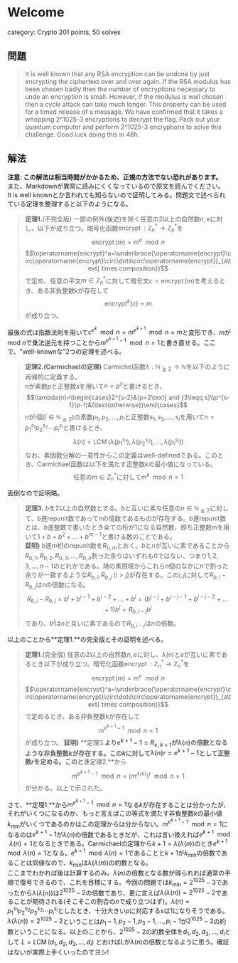 # Welcome
category: Crypto
201 points, 50 solves

## 問題
> It is well known that any RSA encryption can be undone by just encrypting the ciphertext over and over again.
> If the RSA modulus has been chosen badly then the number of encryptions necessary to undo an encryption is small.
> However, if the modulus is well chosen then a cycle attack can take much longer. This property can be used for a timed release of a message.
> We have confirmed that it takes a whopping 2^1025-3 encryptions to decrypt the flag.
Pack out your quantum computer and perform 2^1025-3 encryptions to solve this challenge. Good luck doing this in 48h.

## 解法
**注意: この解法は相当時間がかかるため、正規の方法でない恐れがあります。**  
また、Markdownが異常に読みにくくなっているので原文を読んでください。  
It is well knownとか言われても知らないので証明してみる。問題文で述べられている定理を整理すると以下のようになる。  

> **定理1.**(不完全版) 一部の例外(後述)を除く任意の$2$以上の自然数$n,e$に対し、以下が成り立つ。暗号化函数$\operatorname{encrypt}:\mathbb Z_n^*\to\mathbb Z_n^*$を
> $$\operatorname{encrypt}(m)=m^e\mod n$$
> $$\operatorname{encrypt}^a=\underbrace{\operatorname{encrypt}\circ\operatorname{encrypt}\circ\dots\circ\operatorname{encrypt}}_{a\text{ times composition}}$$
> で定め、任意の平文$m\in\mathbb Z_n^*$に対して暗号文$c=\operatorname{encrypt}(m)$を考えるとき、ある非負整数kが存在して
> $$\operatorname{encrypt}^k(c)=m$$
> が成り立つ。

最後の式は指数法則を用いて$c^{e^k}\mod n=m^{e^{k+1}}\mod n=m$と変形でき、$m$がmod $n$で乗法逆元を持つことから$m^{e^{k+1}-1}\mod n=1$と書き直せる。ここで、"well-knownな"2つの定理を述べる。

> **定理2.(Carmichaelの定理)** Carmichel函数$\lambda:\mathbb N_{\geqq2}\to\mathbb N$を以下のように再帰的に定義する。  
> $n$が素数$p$と正整数$s$を用いて$n=p^s$と書けるとき、
> $$\lambda(n)=\begin{cases}2^{s-2}&(p=2\text{ and }3\leqq s)\\p^{s-1}(p-1)&(\text{otherwise})\end{cases}$$
> $n$が$i$個($i\in\mathbb N_{\geqq2}$)の素数$p_1,p_2,\dots,p_i$と正整数$s_1,s_2,\dots,s_i$を用いて$n=p_1^{s_1}p_2^{s_2}\cdots p_i^{s_i}$と書けるとき、
> $$\lambda(n)=\operatorname{LCM}\Big(\lambda(p_1^{s_1}),\lambda(p_2^{s_2}),\dots,\lambda(p_i^{s_i})\Big)$$
> なお、素因数分解の一意性からこの定義はwell-definedである。このとき、Carmichael函数は以下を満たす正整数$k$の最小値になっている。
> $$\text{任意の}m\in Z_n^*\text{に対して}m^k\mod n=1$$

面倒なので証明略。

> **定理3.** $b$を$2$以上の自然数とする。$b$と互いに素な任意の$n\in\mathbb N_{\geqq2}$に対して、$b$進repunit数であって$n$の倍数であるものが存在する。$b$進repunit数とは、$b$進整数で書いたとき全ての桁が1になる自然数、即ち正整数mを用いて$1+b+b^2+\dots+b^{m-1}$と書ける数のことである。  
> **証明)** $b$進$m$桁のrepunit数を$R_{b,m}$とおく。$b$と$n$が互いに素であることから$R_{b,1},R_{b,2},R_{b,3},\dots,R_{b,n}$割った余りはいずれも$0$ではない、つまり$1,2,3,\dots,n-1$のどれかである。鳩の素原理からこれら$n$個のなかに$n$で割った余りが一致するような$R_{b,i},R_{b,j}\;(i>j)$が存在する。この$i,j$に対して$R_{b,i}-R_{b,j}$は$n$の倍数になる。
> $$R_{b,i}-R_{b,j}=b^i+b^{i-1}+b^{i-2}+\dots+b^j=(b^{i-j}+b^{i-j-1}+b^{i-j-2}+\dots+1)b^j=R_{b,i-j}b^j$$
> であり、$b^j$は$n$と互いに素であるので$R_{b,i-j}$は$n$の倍数。

以上のことから**定理1.**の完全版とその証明を述べる。

> **定理1.**(完全版) 任意の$2$以上の自然数$n,e$に対し、$\lambda(n)$と$e$が互いに素であるとき以下が成り立つ。暗号化函数$\operatorname{encrypt}:\mathbb Z_n^*\to\mathbb Z_n^*$を
> $$\operatorname{encrypt}(m)=m^e\mod n$$
> $$\operatorname{encrypt}^a=\underbrace{\operatorname{encrypt}\circ\operatorname{encrypt}\circ\dots\circ\operatorname{encrypt}}_{a\text{ times composition}}$$
> で定めるとき、ある非負整数kが存在して
> $$m^{e^{k+1}-1}\mod n=1$$
> が成り立つ。
> **証明)** **定理3.**より$e^{k+1}-1=R_{e,k+1}$が$\lambda(n)$の倍数となるような非負整数$k$が存在する。この$k$に対して$\lambda(n)r=e^{k+1}-1$として正整数$r$を定める。このとき**定理2.**から
> $$m^{e^{k+1}-1}\mod n=(m^{\lambda(n)})^r\mod n=1$$
> が分かる。以上で示された。

さて、**定理1.**から$m^{e^{k+1}-1}\mod n=1$なる$k$が存在することは分かったが、それがいくつになるのか、もっと言えばこの等式を満たす非負整数$k$の最小値$k_\min$がいくつであるのかはこの定理からは分からない。$m^{e^{k+1}-1}\mod n=1$になるのは$e^{k+1}-1$が$\lambda(n)$の倍数であるときだが、これは言い換えれば$e^{k+1}\mod\lambda(n)=1$となるときである。Carmichaelの定理から$k+1=\lambda(\lambda(n))$のとき$e^{k+1}\mod\lambda(n)=1$となる。$e^{k+1}\mod\lambda(n)=1$であることと$k+1$が$k_\min$の倍数であることは同値なので、$k_\min$は$\lambda(\lambda(n))$の約数となる。  
ここまでわかれば後は計算するのみ。$\lambda(n)$の倍数となる数が得られれば通常の手順で復号できるので、これを目標にする。今回の問題では$k_\min=2^{1025}-3$であったから$\lambda(\lambda(n))$は$2^{1025}-2$の倍数であり、更に言えば$\lambda(\lambda(n))=2^{1025}-2$であることが期待される(そこそこの割合の$n$で成り立つはず)。$\lambda(n)=p_1^{s_1}p_2^{s_2}p_3^{s_3}\cdots p_i^{s_i}$としたとき、十分大きい$p$に対応する$s$は$1$になりそうである。$\lambda(\lambda(n))=2^{1025}-2$ということは$p_1-1,p_2-1,p_3-1,\dots,p_i-1$が$2^{1025}-2$の約数ということになる。以上のことから、$2^{1025}-2$の約数全体を$d_1,d_2,d_3,\dots,d_l$として
$L=\operatorname{LCM}(d_1,d_2,d_3,\dots,d_l)$
とおけば$L$が$\lambda(n)$の倍数となるように思う。確証はないが実際上手くいったのでヨシ!
